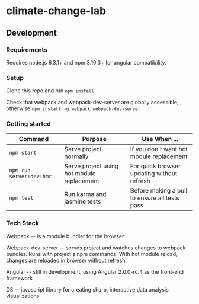 # climate-change-lab

## Development

### Requirements

Requires node.js 6.3.1+ and npm 3.10.3+ for angular compatibility.

### Setup

Clone this repo and run `npm install`

Check that webpack and webpack-dev-server are globally accessible, otherwise `npm install -g webpack webpack-dev-server`

### Getting started

| Command | Purpose | Use When ... |
|------|---------|--------------|
| `npm start` | Serve project normally | If you don't want hot module replacement |
| `npm run server:dev:hmr` | Serve project using hot module replacement | For quick browser updating without refresh |
| `npm test` | Run karma and jasmine tests | Before making a pull to ensure all tests pass |


### Tech Stack

Webpack -- is a module bundler for the browser.

Webpack-dev-server -- serves project and watches changes to webpack bundles. Runs with project's npm commands. With hot module reload, changes are reloaded in browser without refresh.

Angular -- still in development, using Angular 2.0.0-rc.4 as the front-end framework

D3 -- javascript library for creating sharp, interactive data analysis visualizations.
